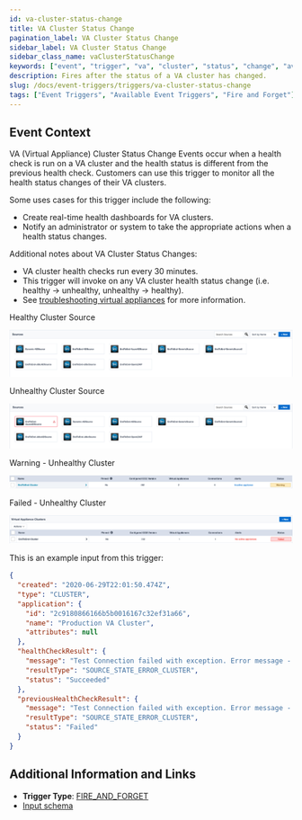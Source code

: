 ```yaml
---
id: va-cluster-status-change
title: VA Cluster Status Change
pagination_label: VA Cluster Status Change
sidebar_label: VA Cluster Status Change
sidebar_class_name: vaClusterStatusChange
keywords: ["event", "trigger", "va", "cluster", "status", "change", "available"]
description: Fires after the status of a VA cluster has changed.
slug: /docs/event-triggers/triggers/va-cluster-status-change
tags: ["Event Triggers", "Available Event Triggers", "Fire and Forget"]
---
```


## Event Context

VA (Virtual Appliance) Cluster Status Change Events occur when a health check is run on a VA cluster and the health status is different from the previous health check.  Customers can use this trigger to monitor all the health status changes of their VA clusters.

Some uses cases for this trigger include the following:

- Create real-time health dashboards for VA clusters.
- Notify an administrator or system to take the appropriate actions when a health status changes.

Additional notes about VA Cluster Status Changes:

- VA cluster health checks run every 30 minutes.
- This trigger will invoke on any VA cluster health status change (i.e. healthy -> unhealthy, unhealthy -> healthy).
- See [troubleshooting virtual appliances](https://community.sailpoint.com/t5/IdentityNow-Connectors/Virtual-Appliance-Troubleshooting-Guide/ta-p/78735) for more information.

Healthy Cluster Source

![VA cluster source healthy](./img/va-cluster-healthy-source.png)

Unhealthy Cluster Source

![VA cluster source unhealthy](./img/va-cluster-unhealthy-source.png)

Warning - Unhealthy Cluster

![Warning unhealthy cluster](./img/va-cluster-warning.png)

Failed - Unhealthy Cluster

![Failed unhealthy cluster](./img/va-cluster-failed.png)

This is an example input from this trigger:

```json
{
  "created": "2020-06-29T22:01:50.474Z",
  "type": "CLUSTER",
  "application": {
    "id": "2c9180866166b5b0016167c32ef31a66",
    "name": "Production VA Cluster",
    "attributes": null
  },
  "healthCheckResult": {
    "message": "Test Connection failed with exception. Error message - java.lang Exception",
    "resultType": "SOURCE_STATE_ERROR_CLUSTER",
    "status": "Succeeded"
  },
  "previousHealthCheckResult": {
    "message": "Test Connection failed with exception. Error message - java.lang Exception",
    "resultType": "SOURCE_STATE_ERROR_CLUSTER",
    "status": "Failed"
  }
}
```

## Additional Information and Links

- **Trigger Type**: [FIRE_AND_FORGET](../trigger-types.md#fire-and-forget)
- [Input schema](https://developer.sailpoint.com/apis/beta/#section/VA-Cluster-Status-Change-Event-Event-Trigger-Input)
